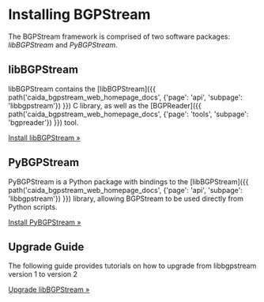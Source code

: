 Installing BGPStream
====================

The BGPStream framework is comprised of two software packages: _libBGPStream_
and _PyBGPStream_.

<div class="row" markdown="1">

<div class="col-md-6" markdown="1">
<h2>libBGPStream</h2>
<p markdown="1">
libBGPStream contains the
[libBGPStream]({{ path('caida_bgpstream_web_homepage_docs', {'page': 'api', 'subpage': 'libbgpstream'}) }})
C library, as well as the
[BGPReader]({{ path('caida_bgpstream_web_homepage_docs', {'page': 'tools', 'subpage': 'bgpreader'}) }}) tool.
</p>
<div>
    <a href="{{ path('caida_bgpstream_web_homepage_docs', {'page': 'install', 'subpage': 'bgpstream'})}}" class="btn btn-primary btn-md">Install libBGPStream &raquo;</a>
</div>

</div>
<div class="col-md-6" markdown="1">
<h2>PyBGPStream</h2>
<p markdown="1">
PyBGPStream is a Python package with bindings to the
[libBGPStream]({{ path('caida_bgpstream_web_homepage_docs', {'page': 'api', 'subpage': 'libbgpstream'}) }})
library, allowing BGPStream to be used directly from Python scripts.
</p>
<div>
    <a href="{{ path('caida_bgpstream_web_homepage_docs', {'page': 'install', 'subpage': 'pybgpstream'})}}" class="btn btn-primary btn-md">Install PyBGPStream &raquo;</a>
</div>
</div>

<div class="col-md-6" markdown="1">
<h2>Upgrade Guide</h2>
<p markdown="1">
The following guide provides tutorials on how to upgrade from libbgpstream version 1 to version 2
</p>
<div>
    <a href="{{ path('caida_bgpstream_web_homepage_docs', {'page': 'install', 'subpage': 'upgrade'})}}" class="btn btn-primary btn-md">Upgrade libBGPStream &raquo;</a>
</div>
</div>

</div>
